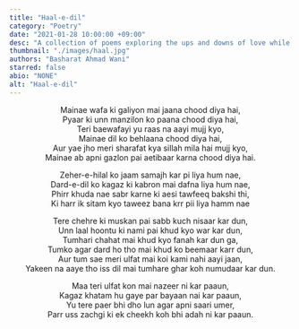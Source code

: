 ```yaml
---
title: "Haal-e-dil"
category: "Poetry"
date: "2021-01-28 10:00:00 +09:00"
desc: "A collection of poems exploring the ups and downs of love while beautifully depicting how a mother’s love for her child is like nothing else in the world. "
thumbnail: "./images/haal.jpg"
authors: "Basharat Ahmad Wani"
starred: false
abio: "NONE"
alt: "Haal-e-dil"
---
```

<p style="text-align: center;align:center;">Mainae wafa ki galiyon mai jaana chood diya hai,<br> 
Pyaar ki unn manzilon ko paana chood diya hai,<br> 
Teri baewafayi yu raas na aayi mujj kyo,<br> 
Mainae dil ko behlaana chood diya hai,<br> 
Aur yae jho meri sharafat kya sillah mila hai mujj kyo,<br> 
Mainae ab apni gazlon pai aetibaar karna chood diya hai.<br> 
</p>

<p style="text-align: center;align:center;">Zeher-e-hilal ko jaam samajh kar pi liya hum nae, <br> 
Dard-e-dil ko kagaz ki kabron mai dafna liya hum nae,<br> 
Phirr khuda nae sabr karne ki aesi tawfeeq bakshi thi,<br> 
Ki harr ik sitam kyo taweez bana krr pii liya hamm nae<br> 
</p>

<p style="text-align: center;align:center;">Tere chehre ki muskan pai sabb kuch nisaar kar dun,<br> 
Unn laal hoontu ki nami pai khud kyo war kar dun, <br> 
Tumhari chahat mai khud kyo fanah kar dun ga, <br> 
Tumko agar dard ho tho mai khud ko beemaar karr dun,<br> 
Aur tum sae meri ulfat mai koi kami nahi aayi jaan, <br> 
Yakeen na aaye tho iss dil mai tumhare ghar koh numudaar kar dun. <br?
</p>

<p style="text-align: center;align:center;">Maa teri ulfat kon mai nazeer ni kar paaun, <br>
Kagaz khatam hu gaye par bayaan nai kar paaun, <br>
Yu tere paer bhi dho lun agar apni saari umer, <br>
Parr uss zachgi ki ek cheekh koh bhi adah ni kar paaun.<br>
</p>
